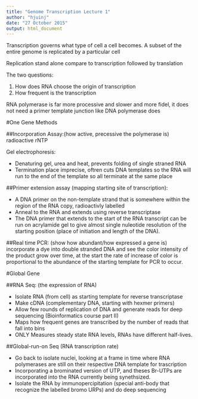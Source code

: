 ```yaml
---
title: "Genome Transcription Lecture 1"
author: "hjuinj"
date: "27 October 2015"
output: html_document
---
```


Transcription governs what type of cell a cell becomes. A subset of the entire genome is replicated by a particular cell 

Replication stand alone compare to transcription followed by translation

The two questions:

1. How does RNA choose the origin of transcription
2. How frequent is the transcription


RNA polymerase is far more processive and slower and more fidel, it does not need a primer template junction like DNA polymerase does

#One Gene Methods

##Incorporation Assay:(how active, precessive the polymerase is)
radioactive rNTP

Gel electrophoresis:
- Denaturing gel, urea and heat, prevents folding of single straned RNA
- Termination place imprecise, oftren cuts DNA templates so the RNA will run to the end of the template so all terminate at the same place


##Primer extension assay (mapping starting site of transcription):
- A DNA primer on the non-template strand that is somewhere within the region of the RNA copy, radioactivly labelled
- Anneal to the RNA and extends using reverse transcriptase
- The DNA primer that extends to the start of the RNA transcript can be run on acrylamide gel to give almost single nuleotide resolution of the starting position (place of initiation and length of the DNA).


##Real time PCR: (show how abundant/how expressed a gene is)
incorporate a dye into double stranded DNA and see the color intensity of the product grow over time, at the start the rate of increase of color is proportional to the abundance of the starting template for PCR to occur. 


#Global Gene 

##RNA Seq: (the expression of RNA)
- Isolate RNA (from cell) as starting template for reverse transcriptase
- Make cDNA (complementary DNA, starting with hexmer primers) 
- Allow few rounds of replication of DNA and generate reads for deep sequencing (Bioinformatics course part II)
- Maps how frequent genes are transcribed by the number of reads that fall into bins
- ONLY Measures steady state RNA levels, RNAs have different half-lives. 

##Global-run-on Seq (RNA transcription rate)
- Go back to isolate nuclei, looking at a frame in time where RNA polymerases are still on their respective DNA template for trascription
- Incorporating a brominated version of UTP, and theses Br-UTPs are incorporated into the RNA currently being synethsized. 
- Isolate the RNA by immunopercipitation (special anti-body that recognize the labelled bromo URPs) and do deep sequencing


<!-- ![Summary](/assets/img/Genomics/L1_SequencingMethodsSummary.png) -->